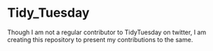 # Tidy_Tuesday

Though I am not a regular contributor to TidyTuesday on twitter, I am creating this repository to present my contributions to the same.
